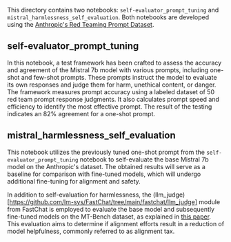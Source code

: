This directory contains two notebooks: `self-evaluator_prompt_tuning` and `mistral_harmlessness_self_evaluation`. Both notebooks are developed using the [Anthropic's Red Teaming Prompt Dataset](https://huggingface.co/datasets/Anthropic/hh-rlhf).

## self-evaluator_prompt_tuning

In this notebook, a test framework has been crafted to assess the accuracy and agreement of the Mistral 7b model with various prompts, including one-shot and few-shot prompts. These prompts instruct the model to evaluate its own responses and judge them for harm, unethical content, or danger. The framework measures prompt accuracy using a labeled dataset of 50 red team prompt response judgments. It also calculates prompt speed and efficiency to identify the most effective prompt. The result of the testing indicates an 82% agreement for a one-shot prompt.

## mistral_harmlessness_self_evaluation

This notebook utilizes the previously tuned one-shot prompt from the `self-evaluator_prompt_tuning` notebook to self-evaluate the base Mistral 7b model on the Anthropic's dataset. The obtained results will serve as a baseline for comparison with fine-tuned models, which will undergo additional fine-tuning for alignment and safety.

In addition to self-evaluation for harmlessness, the (llm_judge) [https://github.com/lm-sys/FastChat/tree/main/fastchat/llm_judge] module from FastChat is employed to evaluate the base model and subsequently fine-tuned models on the MT-Bench dataset, as explained in [this paper](https://arxiv.org/abs/2306.05685). This evaluation aims to determine if alignment efforts result in a reduction of model helpfulness, commonly referred to as alignment tax.
